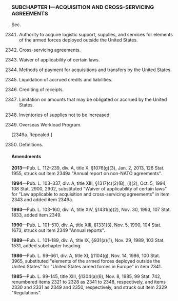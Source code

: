 ### SUBCHAPTER I—ACQUISITION AND CROSS-SERVICING AGREEMENTS ###

Sec.

2341. Authority to acquire logistic support, supplies, and services for elements of the armed forces deployed outside the United States.

2342. Cross-servicing agreements.

2343. Waiver of applicability of certain laws.

2344. Methods of payment for acquisitions and transfers by the United States.

2345. Liquidation of accrued credits and liabilities.

2346. Crediting of receipts.

2347. Limitation on amounts that may be obligated or accrued by the United States.

2348. Inventories of supplies not to be increased.

2349. Overseas Workload Program.

[2349a. Repealed.]

2350. Definitions.

#### Amendments ####

**2013**—Pub. L. 112–239, div. A, title X, §1076(g)(3), Jan. 2, 2013, 126 Stat. 1955, struck out item 2349a "Annual report on non-NATO agreements".

**1994**—Pub. L. 103–337, div. A, title XIII, §1317(c)(2)(B), (i)(2), Oct. 5, 1994, 108 Stat. 2900, 2902, substituted "Waiver of applicability of certain laws" for "Law applicable to acquisition and cross-servicing agreements" in item 2343 and added item 2349a.

**1993**—Pub. L. 103–160, div. A, title XIV, §1431(a)(2), Nov. 30, 1993, 107 Stat. 1833, added item 2349.

**1990**—Pub. L. 101–510, div. A, title XIII, §1331(3), Nov. 5, 1990, 104 Stat. 1673, struck out item 2349 "Annual reports".

**1989**—Pub. L. 101–189, div. A, title IX, §931(a)(1), Nov. 29, 1989, 103 Stat. 1531, added subchapter heading.

**1986**—Pub. L. 99–661, div. A, title XI, §1104(g), Nov. 14, 1986, 100 Stat. 3965, substituted "elements of the armed forces deployed outside the United States" for "United States armed forces in Europe" in item 2341.

**1985**—Pub. L. 99–145, title XIII, §1304(a)(6), Nov. 8, 1985, 99 Stat. 742, renumbered items 2321 to 2328 as 2341 to 2348, respectively, and items 2330 and 2331 as 2349 and 2350, respectively, and struck out item 2329 "Regulations".